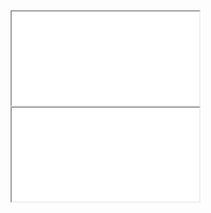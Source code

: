 <iframe
    src="MATRIX_MASTER.html"
></iframe>
<iframe
    src="References_sources.html"
></iframe>
